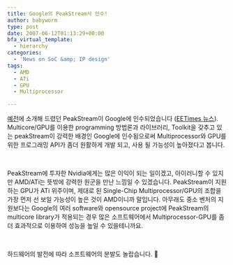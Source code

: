 ```yaml
---
title: Google의 PeakStream사 인수!
author: babyworm
type: post
date: 2007-06-12T01:13:29+00:00
bfa_virtual_template:
  - hierarchy
categories:
  - 'News on SoC &amp; IP design'
tags:
  - AMD
  - ATi
  - GPU
  - Multiprocessor

---
```

[예전][1]에 소개해 드렸던 PeakStream이 Google에 인수되었습니다 (<a href="http://www.eetkorea.com/ART_8800467919_839585_NT_58b97a46.HTM?click_from=RSS" target="_blank">EETimes 뉴스</a>). Multicore/GPU를 이용한 programming 방법론과 라이브러리, Toolkit을 갖추고 있는 peakStream이 강력한 배경인 Google에 인수됨으로써 Multiprocessor와 GPU를 위한 프로그래밍 API가 좀더 원활하게 개발 되고, 사용 될 가능성이 높아졌다고 봅니다.

&nbsp;

PeakStream에 투자한 Nvidia에게는 많은 이익이 되는 일이겠고, 아이러니할 수 있지만 AMD/ATi는 뜻밖에 강력한 원군을 만난 느낌일 수 있겠습니다. PeakStream이 지원하는 GPU가 ATi 위주이며, 제대로 된 Single-Chip Multiprocessor/GPU의 조합을 가장 먼저 선 보일 가능성이 높은 것이 AMD이니까 말입니다. 아무래도 중소 벤처의 지원보다는 Google의 여러 software와 opensource project에 PeakStream의 multicore library가 적용되는 경우 많은 소프트웨어에서 Multiprocessor-GPU를 좀 더 효과적으로 이용하여 성능을 높일 수 있을테니까요.

&nbsp;

하드웨어의 발전에 따라 소프트웨어의 분발도 놀랍습니다. 🙂

 [1]: http://babyworm.net/wordpress/?p=105
